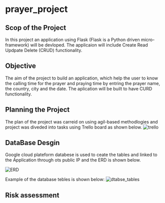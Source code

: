 # prayer_project
## Scop of the Project 
In this project an application using Flask (Flask is a Python driven micro-framework) will be devloped. The applicaion will include Create Read Updpate Delete (CRUD) functionality.
## Objective
The aim of the project to build an application, which help the user to know the calling time for the prayer and praying time by entring the prayer name, the country, city and the date. The aplication will be built to have CURD functionality.
## Planning the Project
The plan of the project was carreid on using agil-based methodlogies and project was diveded into tasks using Trello board as shown below.
![trello](https://user-images.githubusercontent.com/61311253/77350361-4f09f100-6d34-11ea-9162-6575abbba1da.png)




## DataBase Desgin

Google cloud plateform databese is used to ceate the tables and linked to the Application through ots public IP and the ERD is shown below.

![ERD](https://user-images.githubusercontent.com/61311253/77344412-069a0580-6d2b-11ea-8767-973a28c54a39.png)



Example of the database tebles is shown below:
![dtabse_tables](https://user-images.githubusercontent.com/61311253/77346789-b624a700-6d2e-11ea-93b1-8b4e062c8e9f.png)



## Risk assessment 
